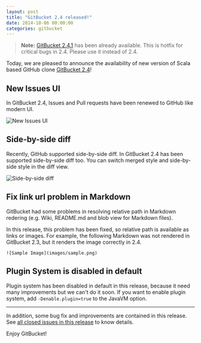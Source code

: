 ```yaml
---
layout: post
title: "GitBucket 2.4 released!"
date: 2014-10-06 00:00:00
categories: gitbucket
---
```


> **Note:** [GitBucket 2.4.1](https://github.com/takezoe/gitbucket/releases/tag/2.4.1) has been already available. This is hotfix for critical bugs in 2.4. Please use it instead of 2.4.

Today, we are pleased to announce the availability of new version of Scala based GitHub clone [GitBucket 2.4](https://github.com/takezoe/gitbucket/releases/tag/2.4)!

## New Issues UI

In GitBucket 2.4, Issues and Pull requests have been renewed to GitHub like modern UI.

![New Issues UI]({{site.baseurl}}/images/gitbucket-2.4/new_issues_ui.png)

## Side-by-side diff

Recently, GitHub supported side-by-side diff. In GitBucket 2.4 has been supported side-by-side diff too. You can switch merged style and side-by-side style in the diff view.

![Side-by-side diff]({{site.baseurl}}/images/gitbucket-2.4/side_by_side_diff.png)

## Fix link url problem in Markdown

GitBucket had some problems in resolving relative path in Markdown redering (e.g. Wiki, README.md and blob view for Markdown files).

In this release, this problem has been fixed, so relative path is available as links or images. For example, the following Markdown was not rendered in GitBucket 2.3, but it renders the image correctly in 2.4.

```
![Sample Image](images/sample.png)
```

## Plugin System is disabled in default

Plugin system has been disabled in default in this release, because it need many improvements but we can't do it soon. If you want to enable plugin system, add `-Denable.plugin=true` to the JavaVM option.

----

In addition, some bug fix and improvements are contained in this release. See [all closed issues in this release](https://github.com/takezoe/gitbucket/issues?q=is%3Aissue+milestone%3A2.4+is%3Aclosed) to know details.

Enjoy GitBucket!
